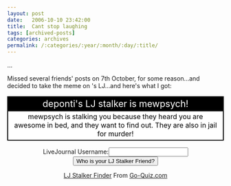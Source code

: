 ```yaml
---
layout: post
date:	2006-10-10 23:42:00
title:  Cant stop laughing
tags: [archived-posts]
categories: archives
permalink: /:categories/:year/:month/:day/:title/
---
```

<P>...

Missed several friends' posts on 7th October, for some reason...and decided to take the meme on <lj user="swatisani">'s LJ...and here's what I got:

<TABLE borderColor=black cellSpacing=0 width=250 align=center border=1><TBODY><TR><TD align=middle bgColor=black><FONT style="FONT-SIZE: 16pt; COLOR: white">deponti's LJ stalker is mewpsych!</FONT></TD></TR><TR><TD align=middle bgColor=white><FONT style="FONT-SIZE: 12pt; COLOR: black">mewpsych is stalking you because they heard you are awesome in bed, and they want to find out. They are also in jail for murder!</FONT></TD></TR></TBODY></TABLE></P><DIV align=center>
<FORM action=http://www.go-quiz.com/stalker/stalker.php method=post>LiveJournal Username:<INPUT name=uname>
<INPUT type=submit value="Who is your LJ Stalker Friend?">
</FORM><A href="http://www.go-quiz.com/stalker/stalker.php">LJ Stalker Finder</A>
From <A href="http://www.go-quiz.com/">Go-Quiz.com</A></DIV>
